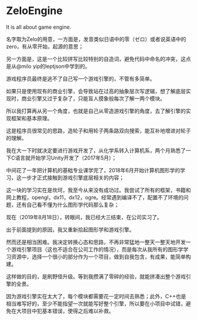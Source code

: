 # ZeloEngine
 
It is all about game engine.

名字取为Zelo的用意，一方面是，发音类似日语中的零（ゼロ）或者说英语中的zero，有从零开始，起源的意思；

另一方面是，这是一个比较拼写比较特别的自造词，避免代码中命名的冲突，这点是从@milo yip的leptjson中学到的。

游戏程序员最终是逃不了自己写一个游戏引擎的，不管有多简单。

如果只是使用现有的商业引擎，会导致站在过高的抽象层次写逻辑，想了解底层实现时，商业引擎又过于复杂了，只能盲人摸象般每次了解一两个模块。

所以我打算再从另一个角度，也就是自己从零造游戏引擎的角度，去了解引擎的实现框架和基本原理。

这是程序员很常见的思路，造轮子和用轮子两条路双向搜索，能互补地增进对轮子的理解。

我在大一下时就决定要进行游戏开发了，从化学系转入计算机系，两个月熟悉了一下C语言就开始学习Unity开发了（2017年5月）；

中间花了一年把计算机的基础专业课学完了，2018年6月开始计算机图形学的学习，这一步才正式接触到游戏引擎底层相关的内容；

这一块的学习实在是坎坷，我至今从来没有成功过。我尝试了所有的框架，书籍和网上教程，opengl，dx11，dx12，ogre。经常遇到编译不了，配置不了环境的问题，还有自己看不懂为什么图形学代码那么复杂；

现在（2019年8月18日），转眼间，我已经大三结束，在公司实习了。

出于前面提到的原因，我又重新拾起图形学和游戏引擎。

然而还是相当困难。我决定转换心态和思路，不再非常猛地一整天一整天地开发一个游戏引擎项目（这也不适合在公司工作的情况），而是每次从我所有的图形学学习资源中，选择一个很小的部分作为一个项目，做到自我包含，有成果，能简单构建。

这样做的目的，是刷野怪升级。等到我攒满了零碎的经验，就能拼凑出整个游戏引擎的全景。

因为游戏引擎实在太大了，每个模块都需要花一定时间去熟悉；此外，C++也是相当难写好的，至少不能指望一次就能写好整个引擎，所以要在小项目中试错，避免在大项目中犯基本错误，使得之后难以补救。